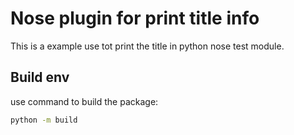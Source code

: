 # Nose plugin for print title info

This is a example use tot print the title in python nose test module.

## Build env

use command to build the package:

```sh
python -m build
```